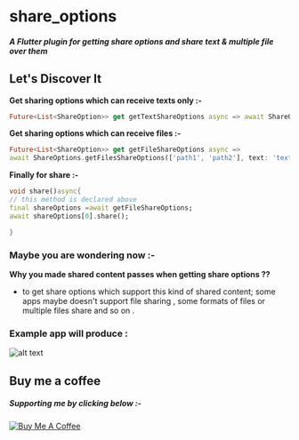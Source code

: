 # share_options 

##### A Flutter plugin for getting share options and share text & multiple file over them 
## Let's Discover It
**Get sharing options which can receive texts only :-** 
```dart
Future<List<ShareOption>> get getTextShareOptions async => await ShareOptions.getTextShareOptions("text",subject: "subject");
```
**Get sharing options which can receive files :-** 
```dart
Future<List<ShareOption>> get getFileShareOptions async =>
await ShareOptions.getFilesShareOptions(['path1', 'path2'], text: 'text',subject: 'subject');
```
**Finally for share :-**  
```dart
void share()async{
// this method is declared above 
final shareOptions =await getFileShareOptions;
await shareOptions[0].share();

}
```  

### Maybe you are wondering now :-

**Why you made shared content passes when getting share options ??**
- to get share options which support this kind of shared content;
some apps maybe doesn't support file sharing , some formats of files or multiple files share and so on .  


### **Example app will produce :**

![alt text](https://github.com/MoGaaber/share_options/blob/master/assets/example.gif?raw=true)


## Buy me a coffee 

##### Supporting me by clicking below :-

<a href="https://www.buymeacoffee.com/mogaber" target="_blank"><img src="https://www.buymeacoffee.com/assets/img/custom_images/orange_img.png" alt="Buy Me A Coffee" style="height: auto !important;width: auto !important;" ></a>


 
